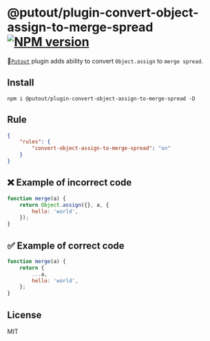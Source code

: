 # @putout/plugin-convert-object-assign-to-merge-spread [![NPM version][NPMIMGURL]][NPMURL]

[NPMIMGURL]: https://img.shields.io/npm/v/@putout/plugin-convert-object-assign-to-merge-spread.svg?style=flat&longCache=true
[NPMURL]: https://npmjs.org/package/@putout/plugin-convert-object-assign-to-merge-spread"npm"

🐊[`Putout`](https://github.com/coderaiser/putout) plugin adds ability to convert `Object.assign` to `merge spread`.

## Install

```
npm i @putout/plugin-convert-object-assign-to-merge-spread -D
```

## Rule

```json
{
    "rules": {
        "convert-object-assign-to-merge-spread": "on"
    }
}
```

## ❌ Example of incorrect code

```js
function merge(a) {
    return Object.assign({}, a, {
        hello: 'world',
    });
}
```

## ✅ Example of correct code

```js
function merge(a) {
    return {
        ...a,
        hello: 'world',
    };
}
```

## License

MIT
